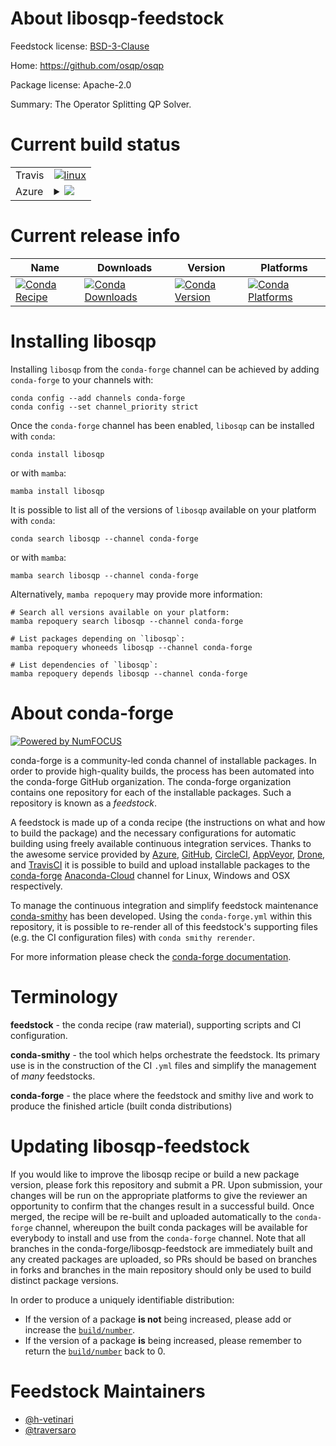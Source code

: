 About libosqp-feedstock
=======================

Feedstock license: [BSD-3-Clause](https://github.com/conda-forge/libosqp-feedstock/blob/main/LICENSE.txt)

Home: https://github.com/osqp/osqp

Package license: Apache-2.0

Summary: The Operator Splitting QP Solver.

Current build status
====================


<table><tr>
    <td>Travis</td>
    <td>
      <a href="https://app.travis-ci.com/conda-forge/libosqp-feedstock">
        <img alt="linux" src="https://img.shields.io/travis/com/conda-forge/libosqp-feedstock/main.svg?label=Linux">
      </a>
    </td>
  </tr>
    
  <tr>
    <td>Azure</td>
    <td>
      <details>
        <summary>
          <a href="https://dev.azure.com/conda-forge/feedstock-builds/_build/latest?definitionId=11564&branchName=main">
            <img src="https://dev.azure.com/conda-forge/feedstock-builds/_apis/build/status/libosqp-feedstock?branchName=main">
          </a>
        </summary>
        <table>
          <thead><tr><th>Variant</th><th>Status</th></tr></thead>
          <tbody><tr>
              <td>linux_64</td>
              <td>
                <a href="https://dev.azure.com/conda-forge/feedstock-builds/_build/latest?definitionId=11564&branchName=main">
                  <img src="https://dev.azure.com/conda-forge/feedstock-builds/_apis/build/status/libosqp-feedstock?branchName=main&jobName=linux&configuration=linux%20linux_64_" alt="variant">
                </a>
              </td>
            </tr><tr>
              <td>linux_aarch64</td>
              <td>
                <a href="https://dev.azure.com/conda-forge/feedstock-builds/_build/latest?definitionId=11564&branchName=main">
                  <img src="https://dev.azure.com/conda-forge/feedstock-builds/_apis/build/status/libosqp-feedstock?branchName=main&jobName=linux&configuration=linux%20linux_aarch64_" alt="variant">
                </a>
              </td>
            </tr><tr>
              <td>linux_ppc64le</td>
              <td>
                <a href="https://dev.azure.com/conda-forge/feedstock-builds/_build/latest?definitionId=11564&branchName=main">
                  <img src="https://dev.azure.com/conda-forge/feedstock-builds/_apis/build/status/libosqp-feedstock?branchName=main&jobName=linux&configuration=linux%20linux_ppc64le_" alt="variant">
                </a>
              </td>
            </tr><tr>
              <td>osx_64</td>
              <td>
                <a href="https://dev.azure.com/conda-forge/feedstock-builds/_build/latest?definitionId=11564&branchName=main">
                  <img src="https://dev.azure.com/conda-forge/feedstock-builds/_apis/build/status/libosqp-feedstock?branchName=main&jobName=osx&configuration=osx%20osx_64_" alt="variant">
                </a>
              </td>
            </tr><tr>
              <td>osx_arm64</td>
              <td>
                <a href="https://dev.azure.com/conda-forge/feedstock-builds/_build/latest?definitionId=11564&branchName=main">
                  <img src="https://dev.azure.com/conda-forge/feedstock-builds/_apis/build/status/libosqp-feedstock?branchName=main&jobName=osx&configuration=osx%20osx_arm64_" alt="variant">
                </a>
              </td>
            </tr><tr>
              <td>win_64</td>
              <td>
                <a href="https://dev.azure.com/conda-forge/feedstock-builds/_build/latest?definitionId=11564&branchName=main">
                  <img src="https://dev.azure.com/conda-forge/feedstock-builds/_apis/build/status/libosqp-feedstock?branchName=main&jobName=win&configuration=win%20win_64_" alt="variant">
                </a>
              </td>
            </tr>
          </tbody>
        </table>
      </details>
    </td>
  </tr>
</table>

Current release info
====================

| Name | Downloads | Version | Platforms |
| --- | --- | --- | --- |
| [![Conda Recipe](https://img.shields.io/badge/recipe-libosqp-green.svg)](https://anaconda.org/conda-forge/libosqp) | [![Conda Downloads](https://img.shields.io/conda/dn/conda-forge/libosqp.svg)](https://anaconda.org/conda-forge/libosqp) | [![Conda Version](https://img.shields.io/conda/vn/conda-forge/libosqp.svg)](https://anaconda.org/conda-forge/libosqp) | [![Conda Platforms](https://img.shields.io/conda/pn/conda-forge/libosqp.svg)](https://anaconda.org/conda-forge/libosqp) |

Installing libosqp
==================

Installing `libosqp` from the `conda-forge` channel can be achieved by adding `conda-forge` to your channels with:

```
conda config --add channels conda-forge
conda config --set channel_priority strict
```

Once the `conda-forge` channel has been enabled, `libosqp` can be installed with `conda`:

```
conda install libosqp
```

or with `mamba`:

```
mamba install libosqp
```

It is possible to list all of the versions of `libosqp` available on your platform with `conda`:

```
conda search libosqp --channel conda-forge
```

or with `mamba`:

```
mamba search libosqp --channel conda-forge
```

Alternatively, `mamba repoquery` may provide more information:

```
# Search all versions available on your platform:
mamba repoquery search libosqp --channel conda-forge

# List packages depending on `libosqp`:
mamba repoquery whoneeds libosqp --channel conda-forge

# List dependencies of `libosqp`:
mamba repoquery depends libosqp --channel conda-forge
```


About conda-forge
=================

[![Powered by
NumFOCUS](https://img.shields.io/badge/powered%20by-NumFOCUS-orange.svg?style=flat&colorA=E1523D&colorB=007D8A)](https://numfocus.org)

conda-forge is a community-led conda channel of installable packages.
In order to provide high-quality builds, the process has been automated into the
conda-forge GitHub organization. The conda-forge organization contains one repository
for each of the installable packages. Such a repository is known as a *feedstock*.

A feedstock is made up of a conda recipe (the instructions on what and how to build
the package) and the necessary configurations for automatic building using freely
available continuous integration services. Thanks to the awesome service provided by
[Azure](https://azure.microsoft.com/en-us/services/devops/), [GitHub](https://github.com/),
[CircleCI](https://circleci.com/), [AppVeyor](https://www.appveyor.com/),
[Drone](https://cloud.drone.io/welcome), and [TravisCI](https://travis-ci.com/)
it is possible to build and upload installable packages to the
[conda-forge](https://anaconda.org/conda-forge) [Anaconda-Cloud](https://anaconda.org/)
channel for Linux, Windows and OSX respectively.

To manage the continuous integration and simplify feedstock maintenance
[conda-smithy](https://github.com/conda-forge/conda-smithy) has been developed.
Using the ``conda-forge.yml`` within this repository, it is possible to re-render all of
this feedstock's supporting files (e.g. the CI configuration files) with ``conda smithy rerender``.

For more information please check the [conda-forge documentation](https://conda-forge.org/docs/).

Terminology
===========

**feedstock** - the conda recipe (raw material), supporting scripts and CI configuration.

**conda-smithy** - the tool which helps orchestrate the feedstock.
                   Its primary use is in the construction of the CI ``.yml`` files
                   and simplify the management of *many* feedstocks.

**conda-forge** - the place where the feedstock and smithy live and work to
                  produce the finished article (built conda distributions)


Updating libosqp-feedstock
==========================

If you would like to improve the libosqp recipe or build a new
package version, please fork this repository and submit a PR. Upon submission,
your changes will be run on the appropriate platforms to give the reviewer an
opportunity to confirm that the changes result in a successful build. Once
merged, the recipe will be re-built and uploaded automatically to the
`conda-forge` channel, whereupon the built conda packages will be available for
everybody to install and use from the `conda-forge` channel.
Note that all branches in the conda-forge/libosqp-feedstock are
immediately built and any created packages are uploaded, so PRs should be based
on branches in forks and branches in the main repository should only be used to
build distinct package versions.

In order to produce a uniquely identifiable distribution:
 * If the version of a package **is not** being increased, please add or increase
   the [``build/number``](https://docs.conda.io/projects/conda-build/en/latest/resources/define-metadata.html#build-number-and-string).
 * If the version of a package **is** being increased, please remember to return
   the [``build/number``](https://docs.conda.io/projects/conda-build/en/latest/resources/define-metadata.html#build-number-and-string)
   back to 0.

Feedstock Maintainers
=====================

* [@h-vetinari](https://github.com/h-vetinari/)
* [@traversaro](https://github.com/traversaro/)

